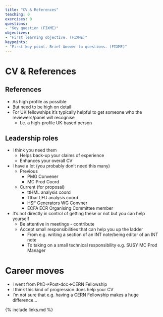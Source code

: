 ```yaml
---
title: "CV & References"
teaching: 0
exercises: 0
questions:
- "Key question (FIXME)"
objectives:
- "First learning objective. (FIXME)"
keypoints:
- "First key point. Brief Answer to questions. (FIXME)"
---
```


# CV & References

## References
- As high profile as possible 
- But need to be high on detail 
- For UK fellowships it’s typically helpful to get someone who the reviewers/panel will recognise 
	- I.e. a high-profile UK-based person

## Leadership roles
- I think you need them
	- Helps back-up your claims of experience
	- Enhances your overall CV
- I have a lot (you probably don’t need this many)
	- Previous
		- PMG Convener
		- MC Prod Coord
	- Current (for proposal)
		- ttHML analysis coord
		- Ttbar LFU analysis coord
		- HSF Generators WG Convner
		- ECFA ECR Organising Committee member 
- It’s not directly in control of getting these or not but you can help yourself
	- Be attentive in meetings - contribute
	- Accept small responsibilities that can help you up the ladder
		- From e.g. writing a section of an INT note/being editor of an INT note
		- To taking on a small technical responsibility e.g. SUSY MC Prod Manager

# Career moves
- I went from PhD->Post-doc->CERN Fellowship
- I think this kind of progression does help your CV
- I’m not sure that e.g. having a CERN Fellowship makes a huge difference...



{% include links.md %}

